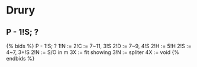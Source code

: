 # Drury

## P - 1!S; ?
{% bids %}
P - 1!S; ?
1!N :=
2!C := 7~11, 3!S
2!D := 7~9, 4!S
2!H := 5!H
2!S := 4~7, 3+!S
2!N := S/O in m
3X := fit showing
3!N := spliter
4X := void
{% endbids %}
